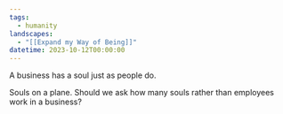 ```yaml
---
tags:
  - humanity
landscapes:
  - "[[Expand my Way of Being]]"
datetime: 2023-10-12T00:00:00
---
```

A business has a soul just as people do. 

Souls on a plane. Should we ask how many souls rather than employees work in a business?